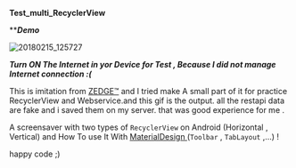 __Test_multi_RecyclerView__



***__Demo__*


![20180215_125727](https://user-images.githubusercontent.com/26750131/36249451-c14434bc-1208-11e8-8f07-563811bc36e0.gif)




***Turn ON The Internet in yor Device for Test , Because I did not manage Internet connection :(***


This is imitation from [ZEDGE™](https://play.google.com/store/apps/details?id=net.zedge.android) and I tried make A small part of it for practice RecyclerView and Webservice.and this gif is the output. all the restapi data are fake and i saved them on my server. that was good experience for me .



A screensaver with two types of ```RecyclerView``` on Android (Horizontal , Vertical) and How To use It With [MaterialDesign ](https://material.io/)(```Toolbar``` , ```TabLayout``` ,...) !

happy code ;)




